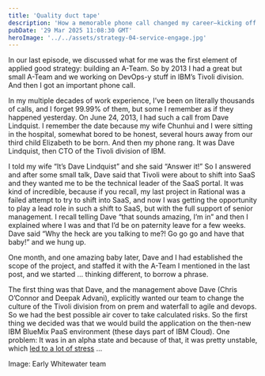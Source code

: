 ```yaml
---
title: 'Quality duct tape'
description: 'How a memorable phone call changed my career—kicking off a high-stakes SaaS transformation at IBM backed by top leadership and a great team.'
pubDate: '29 Mar 2025 11:08:30 GMT'
heroImage: '../../assets/strategy-04-service-engage.jpg'
---
```


In our last episode, we discussed what for me was the first element of applied good strategy: building an A-Team. So by 2013 I had a great but small A-Team and we working on DevOps-y stuff in IBM’s Tivoli division. And then I got an important phone call.

In my multiple decades of work experience, I’ve been on literally thousands of calls, and I forget 99.99% of them, but some I remember as if they happened yesterday. On June 24, 2013, I had such a call from Dave Lindquist. I remember the date because my wife Chunhui and I were sitting in the hospital, somewhat bored to be honest, several hours away from our third child Elizabeth to be born. And then my phone rang. It was Dave Lindquist, then CTO of the Tivoli division of IBM.

I told my wife “It’s Dave Lindquist” and she said “Answer it!” So I answered and after some small talk, Dave said that Tivoli were about to shift into SaaS and they wanted me to be the technical leader of the SaaS portal. It was kind of incredible, because if you recall, my last project in Rational was a failed attempt to try to shift into SaaS, and now I was getting the opportunity to play a lead role in such a shift to SaaS, but with the full support of senior management. I recall telling Dave “that sounds amazing, I’m in” and then I explained where I was and that I’d be on paternity leave for a few weeks. Dave said “Why the heck are you talking to me?! Go go go and have that baby!” and we hung up.

One month, and one amazing baby later, Dave and I had established the scope of the project, and staffed it with the A-Team I mentioned in the last post, and we started … thinking different, to borrow a phrase.

The first thing was that Dave, and the management above Dave (Chris O’Connor and Deepak Advani), explicitly wanted our team to change the culture of the Tivoli division from on prem and waterfall to agile and devops. So we had the best possible air cover to take calculated risks. So the first thing we decided was that we would build the application on the then-new IBM BlueMix PaaS environment (these days part of IBM Cloud). One problem: It was in an alpha state and because of that, it was pretty unstable, which [led to a lot of stress](../strategy-05-innovation-under-fire/) …

Image: Early Whitewater team
